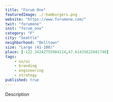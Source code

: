 ```yaml
---
title: "Forum One"
featuredImage: ./-hamburgers.png
website: "https://www.forumone.com/"
twit: "forumone"
inst: "forum_one"
category: "F"
city: "Seattle"
neighborhood: "Belltown"
size: "Large (41-100)"
place: [-122.34242755984114,47.61435622681748]
tags:
    - ux/ui
    - branding
    - engineering
    - strategy
published: true
---
```


Description
